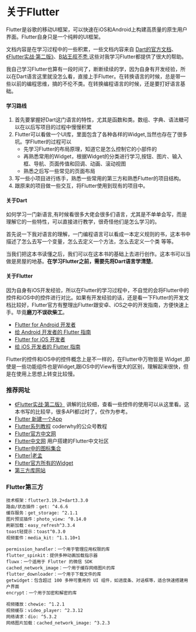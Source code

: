 # 关于Flutter
Flutter是谷歌的移动UI框架，可以快速在iOS和Android上构建高质量的原生用户界面。Flutter自身只是一个纯粹的UI框架。

文档内容是在学习过程中的一些积累，一些文档内容来自 [Dart的官方文档](https://dart.cn/guides/language/language-tour)、[《Flutter实战·第二版》](https://book.flutterchina.club/chapter14/flutter_app_startup.html)、[B站王叔不秃](https://space.bilibili.com/589533168/?spm_id_from=333.999.0.0),这些对我学习Flutter都提供了很大的帮助。

我自己学习Flutter也算有一段时间了，断断续续的学，因为自身有开发经验，所以在Dart语言这里就没怎么看，直接上手Flutter。在转换语言的时候，总是带一些以前的编程思维，搞的不伦不类。在转换编程语言的时候，还是要打好语言基础。

#### 学习路线
1. 首先要掌握好Dart这门语言的特性，尤其是函数和类。数组、字典、语法糖可以在以后写项目的过程中慢慢积累
2. Flutter可以看做一个UI库，里面包含了各种各样的Widget,当然也存在了很多坑。学Flutter的过程可以
   - 先学习Flutter的布局原理，知道它是怎么控制它的小部件的
   - 再熟悉常用的Widget，根据Widget的分类进行学习,按钮、图片、输入框、导航、页面传值和回调、动画、滚动视图
   - 熟悉之后写一些常见的页面布局
3. 写一些小项目进行练手，熟悉一些常用的第三方和熟悉Flutter的项目结构。
4. 跟原来的项目做一些交互，将Flutter使用到现有的项目中。

#### 关于Dart
如何学习一门新语言,有时候看很多大佬会很多们语言，尤其是不单单会写，而是理解它的一些特性，可以直接进行教学，很奇怪他们是怎么学习的。

首先说一下我对语言的理解，一门编程语言可以看成一本定义规则的书，这本书中描述了怎么去写一个变量，怎么去定义一个方法，怎么去定义一个类 等等。

当我们把这本书读懂之后，我们可以在这本书的基础上去进行创作。这本书可以当做是房屋的地基。**在学习Flutter之前，需要先将Dart语言学清楚**。

#### 关于Flutter
因为自身有iOS开发经验，所以在Flutter的学习过程中，不自觉的会将Flutter中的控件和iOS中的控件进行对比。如果有开发经验的话，还是看一下Flutter的开发文档比较好，Flutter官方有整理出Flutter跟安卓、iOS之中的开发指南，方便快速上手。毕竟**磨刀不误砍柴工**。
* [Flutter for Android 开发者](https://flutterchina.club/flutter-for-android/)
* [给 Android 开发者的 Flutter 指南](https://flutter.cn/docs/get-started/flutter-for/android-devs)
* [Flutter for iOS 开发者](https://flutterchina.club/flutter-for-ios/)
* [给 iOS 开发者的 Flutter 指南](https://flutter.cn/docs/get-started/flutter-for/ios-devs)

Flutter的控件和iOS中的控件概念上是不一样的，在Flutter中万物皆是 Widget ,即使是一些功能组件也是Widget,跟iOS中的View有很大的区别，理解起来很快，但是在使用上思想上转变比较慢。

### 推荐网址
* [《Flutter实战·第二版》](https://book.flutterchina.club/) 讲解的比较细，查看一些控件的使用可以从这里看。这本书写的比较早，很多API都过时了，仅作为参考。
* [Flutter 新建一个App](https://www.yuque.com/weiza1026/zprvt8/hu5xpq)
* [Flutter系列教程](https://mp.weixin.qq.com/mp/appmsgalbum?__biz=Mzg5MDAzNzkwNA==&action=getalbum&album_id=1566028536430247937&scene=173&from_msgid=2247483692&from_itemidx=1&count=3&nolastread=1#wechat_redirect) coderwhy的公众号教程
* [Flutter官方中文网](https://flutter.cn/docs/cookbook)
* [Flutter中文网](https://flutterchina.club/get-started/install/) 用户搭建的Flutter中文社区
* [Flutter中的图标集合](https://fonts.google.com/icons?selected=Material+Icons)
* [Flutter|老孟](http://laomengit.com/guide/widgets/TextField.html)
* [Flutter官方所有的Widget](https://flutter.dev/docs/development/ui/widgets)
* [第三方库网站](https://pub.dev/)


### Flutter第三方
```
技术框架：flutter3.19.2+dart3.3.0
路由/状态插件：get: ^4.6.6
缓存服务：get_storage: ^2.1.1
图片预览插件：photo_view: ^0.14.0
刷新加载：easy_refresh^3.3.4
toast轻提示：toast^0.3.0
视频套件：media_kit: ^1.1.10+1

permission_handler：一个用于管理应用权限的库
flutter_spinkit：提供多种动画加载指示器
fluwx：一个适用于 Flutter 的微信 SDK
cached_network_image：一个用于缓存网络图片的库
flutter_downloader：一个用于下载文件的库
getwidget：包含超过 100 多种可重用的 UI 组件，如进度条、对话框等，适合快速搭建用户界面
encrypt：一个用于加密和解密的库

视频播放：chewie: ^1.2.1
视频缓存：video_player: ^2.3.12
网络请求：dio: ^5.3.2
网络图片加载：cached_network_image: ^3.2.3
```
